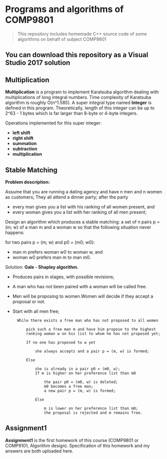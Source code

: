 # Programs and algorithms of COMP9801
> This repository includes homemade C++ source code of some algorithms on behalf of subject COMP9801
## You can download this repository as a Visual Studio 2017 solution
## Multiplication
**Multiplication** is a program to implement Karatsuba algorithm dealing with multiplications of long integral numbers.
Time complexity of Karatsuba algorithm is roughly O(n^1.585).
A super integral type named **Integer** is defined in this program.
Theoretically, length of this integer can be up to 2^63 - 1 bytes which is far larger than 8-byte or 4-byte integers.

Operations implemented for this super integer:
- **left shift**
- **right shift**
- **summation**
- **subtraction**
- **multiplication**

## Stable Matching
**Problem description:**

Assume that you are running a dating agency and have n men and n women as customers;
They all attend a dinner party; after the party

- every man gives you a list with his ranking of all women present, and
- every woman gives you a list with her ranking of all men present;

Design an algorithm which produces a stable matching:
a set of n pairs p = (m; w) of a man m and a woman w so that
the following situation never happens:

for two pairs p = (m; w) and p0 = (m0; w0):
- man m prefers woman w0 to woman w, and
- woman w0 prefers man m to man m0.

Solution: **Gale - Shapley algorithm.**
- Produces pairs in stages, with possible revisions;
- A man who has not been paired with a woman will be called free.
- Men will be proposing to women.Women will decide if they accept a proposal or not.
- Start with all men free;

        While there exists a free man who has not proposed to all women

            pick such a free man m and have him propose to the highest
            ranking woman w on his list to whom he has not proposed yet;

            If no one has proposed to w yet

                she always accepts and a pair p = (m, w) is formed;

            Else

                she is already in a pair p0 = (m0, w);
                If m is higher on her preference list than m0

                    the pair p0 = (m0, w) is deleted;
                    m0 becomes a free man;
                    a new pair p = (m, w) is formed;

                Else

                    m is lower on her preference list than m0;
                    the proposal is rejected and m remains free.





## Assignment1
**Assignment1** is the first homework of this course (COMP9801 or COMP9101, Algorithm design).
Specification of this homework and my answers are both uploaded here.

